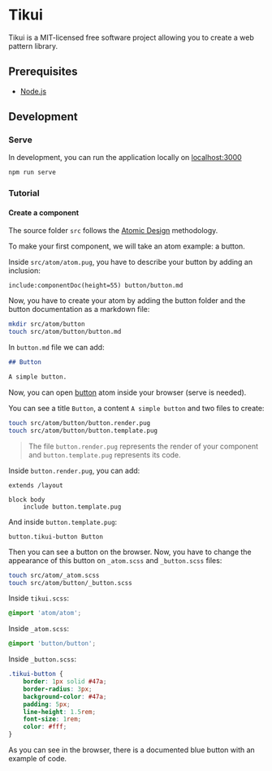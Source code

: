 # Tikui

Tikui is a MIT-licensed free software project allowing you to create a web pattern library.

## Prerequisites

* [Node.js](https://nodejs.org)

## Development

### Serve

In development, you can run the application locally on [localhost:3000](http://localhost:3000/)

```bash
npm run serve
```

### Tutorial

#### Create a component

The source folder `src` follows the [Atomic Design](http://atomicdesign.bradfrost.com/table-of-contents/) methodology.

To make your first component, we will take an atom example: a button.

Inside `src/atom/atom.pug`, you have to describe your button by adding an inclusion:

```pug
include:componentDoc(height=55) button/button.md
```

Now, you have to create your atom by adding the button folder and the button documentation as a markdown file:

```bash
mkdir src/atom/button
touch src/atom/button/button.md
```

In `button.md` file we can add:

```markdown
## Button

A simple button.
```

Now, you can open [button](http://localhost:3000/atom.html#button) atom inside your browser (serve is needed).

You can see a title `Button`, a content `A simple button` and two files to create:

```bash
touch src/atom/button/button.render.pug
touch src/atom/button/button.template.pug
```

> The file `button.render.pug` represents the render of your component and `button.template.pug` represents its code.

Inside `button.render.pug`, you can add:

```pug
extends /layout

block body
    include button.template.pug
```

And inside `button.template.pug`:

```pug
button.tikui-button Button
```

Then you can see a button on the browser. Now, you have to change the appearance of this button on `_atom.scss` and `_button.scss` files:

```bash
touch src/atom/_atom.scss
touch src/atom/button/_button.scss
```

Inside `tikui.scss`:

```scss
@import 'atom/atom';
```

Inside `_atom.scss`:

```scss
@import 'button/button';
```

Inside `_button.scss`:

```scss
.tikui-button {
    border: 1px solid #47a;
    border-radius: 3px;
    background-color: #47a;
    padding: 5px;
    line-height: 1.5rem;
    font-size: 1rem;
    color: #fff;
}
```

As you can see in the browser, there is a documented blue button with an example of code.
